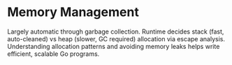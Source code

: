 # Memory Management

Largely automatic through garbage collection. Runtime decides stack (fast, auto-cleaned) vs heap (slower, GC required) allocation via escape analysis. Understanding allocation patterns and avoiding memory leaks helps write efficient, scalable Go programs.